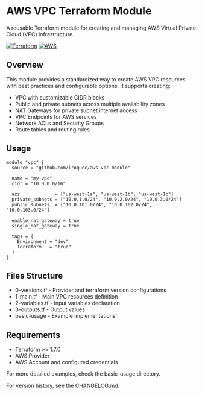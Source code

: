 # AWS VPC Terraform Module

A reusable Terraform module for creating and managing AWS Virtual Private Cloud (VPC) infrastructure.

[![Terraform](https://img.shields.io/badge/terraform-%23623CE4.svg?style=for-the-badge&logo=terraform&logoColor=white)](https://www.terraform.io/)
[![AWS](https://img.shields.io/badge/AWS-%23FF9900.svg?style=for-the-badge&logo=amazon-aws&logoColor=white)](https://aws.amazon.com/)

## Overview

This module provides a standardized way to create AWS VPC resources with best practices and configurable options. It supports creating:

- VPC with customizable CIDR blocks
- Public and private subnets across multiple availability zones
- NAT Gateways for private subnet internet access
- VPC Endpoints for AWS services
- Network ACLs and Security Groups
- Route tables and routing rules

## Usage

```hcl
module "vpc" {
  source = "github.com/lroquec/aws-vpc-module"

  name = "my-vpc"
  cidr = "10.0.0.0/16"

  azs             = ["us-west-1a", "us-west-1b", "us-west-1c"]
  private_subnets = ["10.0.1.0/24", "10.0.2.0/24", "10.0.3.0/24"]
  public_subnets  = ["10.0.101.0/24", "10.0.102.0/24", "10.0.103.0/24"]

  enable_nat_gateway = true
  single_nat_gateway = true

  tags = {
    Environment = "dev"
    Terraform   = "true"
  }
}
```

## Files Structure

- 0-versions.tf - Provider and terraform version configurations
- 1-main.tf - Main VPC resources definition
- 2-variables.tf - Input variables declaration
- 3-outputs.tf - Output values
- basic-usage - Example implementations

## Requirements

- Terraform >= 1.7.0
- AWS Provider
- AWS Account and configured credentials

For more detailed examples, check the basic-usage directory.

For version history, see the CHANGELOG.md.
